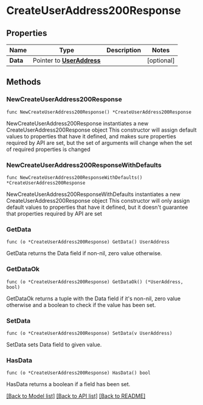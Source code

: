 # CreateUserAddress200Response

## Properties

Name | Type | Description | Notes
------------ | ------------- | ------------- | -------------
**Data** | Pointer to [**UserAddress**](UserAddress.md) |  | [optional] 

## Methods

### NewCreateUserAddress200Response

`func NewCreateUserAddress200Response() *CreateUserAddress200Response`

NewCreateUserAddress200Response instantiates a new CreateUserAddress200Response object
This constructor will assign default values to properties that have it defined,
and makes sure properties required by API are set, but the set of arguments
will change when the set of required properties is changed

### NewCreateUserAddress200ResponseWithDefaults

`func NewCreateUserAddress200ResponseWithDefaults() *CreateUserAddress200Response`

NewCreateUserAddress200ResponseWithDefaults instantiates a new CreateUserAddress200Response object
This constructor will only assign default values to properties that have it defined,
but it doesn't guarantee that properties required by API are set

### GetData

`func (o *CreateUserAddress200Response) GetData() UserAddress`

GetData returns the Data field if non-nil, zero value otherwise.

### GetDataOk

`func (o *CreateUserAddress200Response) GetDataOk() (*UserAddress, bool)`

GetDataOk returns a tuple with the Data field if it's non-nil, zero value otherwise
and a boolean to check if the value has been set.

### SetData

`func (o *CreateUserAddress200Response) SetData(v UserAddress)`

SetData sets Data field to given value.

### HasData

`func (o *CreateUserAddress200Response) HasData() bool`

HasData returns a boolean if a field has been set.


[[Back to Model list]](../README.md#documentation-for-models) [[Back to API list]](../README.md#documentation-for-api-endpoints) [[Back to README]](../README.md)


